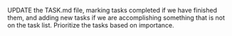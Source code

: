 UPDATE the TASK.md file, marking tasks completed if we have finished them, and adding new tasks if we are accomplishing something that is not on the task list.  Prioritize the tasks based on importance.
